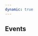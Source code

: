 ```yaml
---
dynamic: true
---
```


<script setup>
import EventCard from '../events/EventCard.vue'
import { useData } from 'vitepress'
import { computed } from 'vue'
const { params, frontmatter } = useData()

const events = computed(()=>[...frontmatter.value?.events].sort((a,b)=>a.date<b.date ? 1:0))
</script>

<youtube-embed v-if="frontmatter?.youtube_video" :video="frontmatter.youtube_video"></youtube-embed>

<!-- @content -->

<!-- <pre class="text-xs">{{ frontmatter }}</pre> -->

## Events

<div class="m-4 flex flex-col gap-8">
  <EventCard v-for="event in events" :key="event.id" v-bind="event" />
</div>
